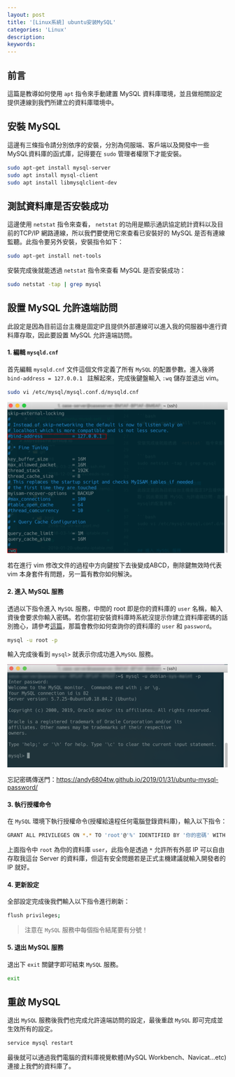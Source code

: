 ```yaml
---
layout: post
title: '[Linux系統] ubuntu安装MySQL'
categories: 'Linux'
description: 
keywords:
---
```


## 前言
這篇是教導如何使用 `apt` 指令來手動建置 MySQL 資料庫環境，並且做相關設定提供連線到我們所建立的資料庫環境中。

## 安裝 MySQL
這邊有三條指令請分別依序的安裝，分別為伺服端、客戶端以及開發中一些MySQL資料庫的函式庫，記得要在 `sudo` 管理者權限下才能安裝。

```bash
sudo apt-get install mysql-server
sudo apt install mysql-client
sudo apt install libmysqlclient-dev
```

## 測試資料庫是否安裝成功
這邊使用 `netstat` 指令來查看， `netstat` 的功用是顯示通訊協定統計資料以及目前的TCP/IP 網路連線，所以我們要使用它來查看已安裝好的 MySQL 是否有連線監聽。此指令要另外安裝，安裝指令如下：

```bash
sudo apt-get install net-tools
```

安裝完成後就能透過 `netstat` 指令來查看 MySQL 是否安裝成功：

```bash
sudo netstat -tap | grep mysql
```

## 設置 MySQL 允許遠端訪問

此設定是因為目前這台主機是固定IP且提供外部連線可以進入我的伺服器中進行資料庫存取，因此要設置 MySQL 允許遠端訪問。

#### 1. 編輯 `mysqld.cnf`
首先編輯 `mysqld.cnf` 文件這個文件定義了所有 `MySQL` 的配置參數。進入後將 `bind-address = 127.0.0.1 ` 註解起來，完成後鍵盤輸入 `:wq` 儲存並退出 vim。

```bash
sudo vi /etc/mysql/mysql.conf.d/mysqld.cnf
```

![](/images/posts/linux/2019/img1080129-01.png)

若在進行 vim 修改文件的過程中方向鍵按下去後變成ABCD，刪除鍵無效時代表 vim 本身套件有問題，另一篇有教你如何解決。


#### 2. 進入 MySQL 服務
透過以下指令進入 `MySQL` 服務，中間的 root 即是你的資料庫的 `user` 名稱，輸入資後會要求你輸入密碼。若你當初安裝資料庫時系統沒提示你建立資料庫密碼的話別擔心，請參考[這篇](https://andy6804tw.github.io/2019/01/31/ubuntu-mysql-password/)，那篇會教你如何查詢你的資料庫的 `user` 和 `password`。

```bash
mysql -u root -p
```

輸入完成後看到 `mysql>` 就表示你成功進入`MySQL` 服務。

![](/images/posts/linux/2019/img1080129-02.png)

忘記密碼傳送門：https://andy6804tw.github.io/2019/01/31/ubuntu-mysql-password/

#### 3. 執行授權命令
在 `MySQL` 環境下執行授權命令(授權給遠程任何電腦登錄資料庫)，輸入以下指令：

```bash
GRANT ALL PRIVILEGES ON *.* TO 'root'@'%' IDENTIFIED BY '你的密碼' WITH GRANT OPTION;
```

上面指令中 `root` 為你的資料庫 `user`，此指令是透過 `*` 允許所有外部 IP 可以自由存取我這台 Server 的資料庫，但這有安全問題若是正式主機建議就輸入開發者的 IP 就好。

#### 4. 更新設定
全部設定完成後我們輸入以下指令進行刷新：

```bash
flush privileges;  
```

> 注意在 `MySQL` 服務中每個指令結尾要有分號！

#### 5. 退出 MySQL 服務
退出下 `exit` 關鍵字即可結束 `MySQL` 服務。

```bash
exit
```

## 重啟 MySQL
退出 `MySQL` 服務後我們也完成允許遠端訪問的設定，最後重啟 `MySQL` 即可完成並生效所有的設定。

```bash
service mysql restart
```

最後就可以通過我們電腦的資料庫視覺軟體(MySQL Workbench、Navicat...etc)連接上我們的資料庫了。


